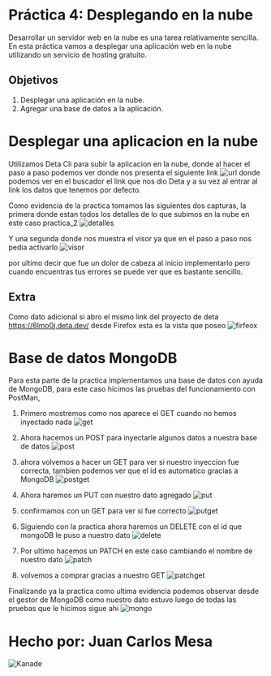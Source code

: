# Práctica 4: Desplegando en la nube
Desarrollar un servidor web en la nube es una tarea relativamente sencilla. En esta práctica vamos a desplegar una aplicación web en la nube utilizando un servicio de hosting gratuito.

## Objetivos
1. Desplegar una aplicación en la nube.
2. Agregar una base de datos a la aplicación.


# Desplegar una aplicacion en la nube

Utilizamos Deta Cli para subir la aplicacion en la nube, donde al hacer el paso a paso podemos ver donde nos presenta el siguiente link ![url](resources/URLDeta.PNG)
donde podemos ver en el buscador el link que nos dio Deta y a su vez al entrar al link los datos que tenemos por defecto.

Como evidencia de la practica tomamos las siguientes dos capturas, la primera donde estan todos los detalles de lo que subimos en la nube en este caso practica_2 ![detalles](resources/DetaPicture.PNG)

Y una segunda donde nos muestra el visor ya que en el paso a paso nos pedia activarlo ![visor](resources/DetaVisor.PNG)

por ultimo decir que fue un dolor de cabeza al inicio implementarlo pero cuando encuentras tus errores se puede ver que es bastante sencillo.

## Extra

Como dato adicional si abro el mismo link del proyecto de deta https://6lmo0j.deta.dev/ desde Firefox esta es la vista que poseo ![firfeox](resources/Mozila.PNG)

# Base de datos MongoDB

Para esta parte de la practica implementamos una base de datos con ayuda de MongoDB, para este caso hicimos las pruebas del funcionamiento con PostMan, 

1. Primero mostremos como nos aparece el GET cuando no hemos inyectado nada
![get](resources/GetMongo.PNG)

2. Ahora hacemos un POST para inyectarle algunos datos a nuestra base de datos
![post](resources/PostMongo.PNG)

3. ahora volvemos a hacer un GET para ver si nuestro inyeccion fue correcta, tambien podemos ver que el id es automatico gracias a MongoDB
![postget](resources/GetLuegoPost.PNG)

4. Ahora haremos un PUT con nuestro dato agregado
![put](resources/PutMongo.PNG)

5. confirmamos con un GET para ver si fue correcto
![putget](resources/GetLuegoPut.PNG)

6. Siguiendo con la practica ahora haremos un DELETE con el id que mongoDB le puso a nuestro dato
![delete](resources/DeleteMongo.PNG)

7. Por ultimo hacemos un PATCH en este caso cambiando el nombre de nuestro dato
![patch](resources/PatchMongo.PNG)

8. volvemos a comprar gracias a nuestro GET
![patchget](resources/GetLuegoPatch.PNG)

Finalizando ya la practica como ultima evidencia podemos observar desde el gestor de MongoDB como nuestro dato estuvo luego de todas las pruebas que le hicimos sigue ahi
![mongo](resources/MongoDatos.PNG)


# Hecho por: Juan Carlos Mesa
![Kanade](resources/kanade.jpeg)
